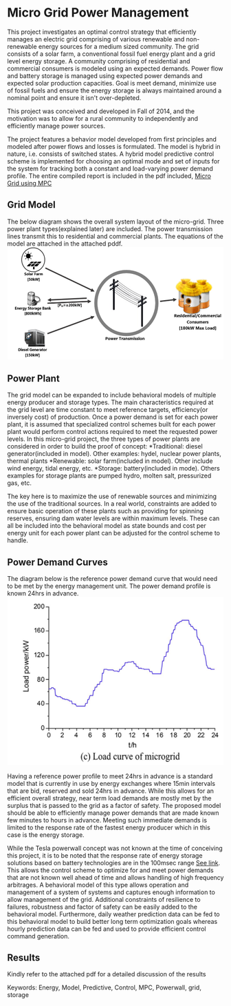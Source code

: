 # Micro Grid Power Management
This project investigates an optimal control strategy that efficiently manages an electric grid comprising of various renewable and non-renewable energy sources for a medium sized community. The grid consists of a solar farm, a conventional fossil fuel energy plant and a grid level energy storage. A community comprising of residential and commercial consumers is modeled using an expected demands. Power flow and battery storage is managed using expected power demands and expected solar production capacities. Goal is meet demand, minimize use of fossil fuels and ensure the energy storage is always maintained around a nominal point and ensure it isn't over-depleted. 

This project was conceived and developed in Fall of 2014, and the motivation was to allow for a rural community to independently and efficiently manage power sources.

The project features a behavior model developed from first principles and modeled after power flows and losses is formulated. The model is hybrid in nature, i.e. consists of switched states. A hybrid model predictive control scheme is implemented for choosing an optimal mode and set of inputs for the system for tracking both a constant and load-varying power demand profile. The entire compiled report is included in the pdf included, [Micro Grid using MPC](Micro-Grid-Power-Management/Micro%20Grid%20Energy%20Optimization%20using%20MPC.pdf)


## Grid Model
The below diagram shows the overall system layout of the micro-grid. Three power plant types(explained later) are included. The power transmission lines transmit this to residential and commercial plants. The equations of the model are attached in the attached pddf.
![alt text](Images/System%20Model.png?raw=true "Micro Grid Layout")


## Power Plant
The grid model can be expanded to include behavioral models of multiple energy producer and storage types. The main characteristics required at the grid level are time constant to meet reference targets, efficiency(or inversely cost) of production. Once a power demand is set for each power plant, it is assumed that specialized control schemes built for each power plant would perform control actions required to meet the requested power levels. In this micro-grid project, the three types of power plants are considered in order to build the proof of concept:
*Traditional: diesel generator(included in model). Other examples: hydel, nuclear power plants, thermal plants
*Renewable: solar farm(included in model). Other include wind energy, tidal energy, etc. 
*Storage: battery(included in mode). Others examples for storage plants are pumped hydro, molten salt, pressurized gas, etc.

The key here is to maximize the use of renewable sources and minimizing the use of the traditional sources. In a real world, constraints are added to ensure basic operation of these plants such as providing for spinning reserves, ensuring dam water levels are within maximum levels. These can all be included into the behavioral model as state bounds and cost per energy unit for each power plant can be adjusted for the control scheme to handle.

 
 
## Power Demand Curves
The diagram below is the reference power demand curve that would need to be met by the energy management unit. The power demand profile is known 24hrs in advance.
![alt text](Images/Load%20power%20curves.JPG?raw=true "Load Power Demand Profile")

Having a reference power profile to meet 24hrs in advance is a standard model that is currently in use by energy exchanges where 15min intervals that are bid, reserved and sold 24hrs in advance. While this allows for an efficient overall strategy, near term load demands are mostly met by the surplus that is passed to the grid as a factor of safety. The proposed model should be able to efficiently manage power demands that are made known few minutes to hours in advance. Meeting such immediate  demands is limited to the response rate of the fastest energy producer which in this case is the energy storage. 

While the Tesla powerwall concept was not known at the time of conceiving this project, it is to be noted that the response rate of energy storage solutions based on battery technologies are in the 100msec range [See link](https://reneweconomy.com.au/speed-of-tesla-big-battery-leaves-rule-makers-struggling-to-catch-up-36135/). This allows the control scheme to optimize for and meet power demands that are not known well ahead of time and allows handling of high frequency arbitrages. A behavioral model of this type allows operation and management of a system of systems and captures enough information to allow management of the grid. Additional constraints of resilience to failures, robustness and factor of safety can be easily added to the behavioral model. Furthermore, daily weather prediction data can be fed to this behavioral model to build better long term optimization goals whereas hourly prediction data can be fed and used to provide efficient control command generation.



## Results
Kindly refer to the attached pdf for a detailed discussion of the results

Keywords: Energy, Model, Predictive, Control, MPC, Powerwall, grid, storage
